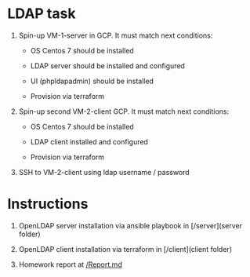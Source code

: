 # LDAP task

1. Spin-up VM-1-server in GCP. It must match next conditions: 

   - OS Centos 7 should be installed

   - LDAP server should be installed and configured 

   - UI (phpldapadmin) should be installed 

   - Provision via terraform 

2. Spin-up second VM-2-client GCP. It must match next conditions: 

   - OS Centos 7 should be installed 

   - LDAP client installed and configured 

   - Provision via terraform 

3. SSH to VM-2-client using ldap username / password 

# Instructions

1. OpenLDAP server installation via ansible playbook in [/server](server folder)

2. OpenLDAP client installation via terraform in [/client](client folder)

3. Homework report at [/Report.md](Report.md)
